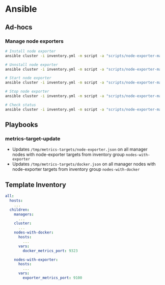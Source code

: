 # Ansible
## Ad-hocs
### Manage node exporters
```sh
# Install node exporter
ansible cluster -i inventory.yml -m script -a "scripts/node-exporter-manager.sh -a install"

# Unnstall node exporter
ansible cluster -i inventory.yml -m script -a "scripts/node-exporter-manager.sh -a uninstall"

# Start node exporter
ansible cluster -i inventory.yml -m script -a "scripts/node-exporter-manager.sh -a start"

# Stop node exporter
ansible cluster -i inventory.yml -m script -a "scripts/node-exporter-manager.sh -a stop"

# Check status
ansible cluster -i inventory.yml -m script -a "scripts/node-exporter-manager.sh -a status"
```
## Playbooks
### metrics-target-update
* Updates `/tmp/metrics-targets/node-exporter.json` on all manager nodes with node-exporter targets from inventory group `nodes-with-exporter`
* Updates `/tmp/metrics-targets/docker.json` on all manager nodes with node-exporter targets from inventory group `nodes-with-docker`

## Template Inventory
```yml
all:
  hosts:
    ...
  children:
    managers:
      ...
    cluster:
      ...
    nodes-with-docker:
      hosts:
        ...
      vars:
        docker_metrics_port: 9323

    nodes-with-exporter:
      hosts:
        ...
      vars:
        exporter_metrics_port: 9100
```